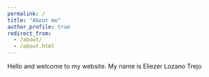 ```yaml
---
permalink: /
title: "About me"
author_profile: true
redirect_from: 
  - /about/
  - /about.html
---
```


Hello and welcome to my website. My name is Eliezer Lozano Trejo
